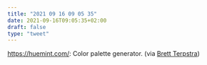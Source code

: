 ```yaml
---
title: "2021 09 16 09 05 35"
date: 2021-09-16T09:05:35+02:00
draft: false
type: "tweet"
---
```

<https://huemint.com/>: Color palette generator. (via [Brett Terpstra](http://brett.trpstra.net/link/535/14714744/web-excursions-for-august-30-2021))
